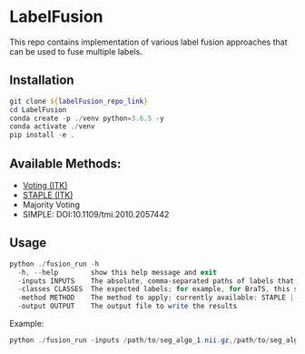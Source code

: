 # LabelFusion
This repo contains implementation of various label fusion approaches that can be used to fuse multiple labels.

## Installation

```powershell
git clone ${labelFusion_repo_link}
cd LabelFusion
conda create -p ./venv python=3.6.5 -y
conda activate ./venv
pip install -e .
```

## Available Methods:

- [Voting (ITK)](https://simpleitk.org/doxygen/latest/html/classitk_1_1simple_1_1LabelVotingImageFilter.html)
- [STAPLE (ITK)](https://simpleitk.org/doxygen/latest/html/classitk_1_1simple_1_1MultiLabelSTAPLEImageFilter.html)
- Majority Voting
- SIMPLE: DOI:10.1109/tmi.2010.2057442

## Usage

```powershell
python ./fusion_run -h
  -h, --help        show this help message and exit
  -inputs INPUTS    The absolute, comma-separated paths of labels that need to be fused
  -classes CLASSES  The expected labels; for example, for BraTS, this should be '0,1,2,4'
  -method METHOD    The method to apply; currently available: STAPLE | ITKVoting | MajorityVoting | SIMPLE
  -output OUTPUT    The output file to write the results
```

Example:
```powershell
python ./fusion_run -inputs /path/to/seg_algo_1.nii.gz,/path/to/seg_algo_2.nii.gz,/path/to/seg_algo_3.nii.gz -classes 0,1,2,4 -method STAPLE -output /path/to/seg_fusion.nii.gz
```